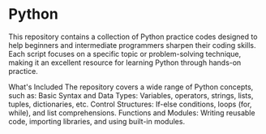# Python
This repository contains a collection of Python practice codes designed to help beginners and intermediate programmers sharpen their coding skills. Each script focuses on a specific topic or problem-solving technique, making it an excellent resource for learning Python through hands-on practice.

What's Included
The repository covers a wide range of Python concepts, such as:
Basic Syntax and Data Types: Variables, operators, strings, lists, tuples, dictionaries, etc.
Control Structures: If-else conditions, loops (for, while), and list comprehensions.
Functions and Modules: Writing reusable code, importing libraries, and using built-in modules.
